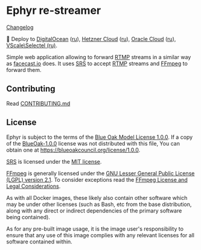 Ephyr re-streamer
=================

[Changelog](CHANGELOG.md)

🚀 Deploy to [DigitalOcean][101] ([ru][102]), [Hetzner Cloud][111] ([ru][112]), [Oracle Cloud][121] ([ru][122]), [VScale\Selectel (ru)][123].

Simple web application allowing to forward [RTMP] streams in a similar way as [facecast.io] does. It uses [SRS] to accept [RTMP] streams and [FFmpeg] to forward them.


## Contributing
Read [CONTRIBUTING.md](https://github.com/ALLATRA-IT/ephyr/blob/master/components/restreamer/CONTRIBUTING.md)

## License

Ephyr is subject to the terms of the [Blue Oak Model License 1.0.0](/../../blob/master/LICENSE.md). If a copy of the [BlueOak-1.0.0](https://spdx.org/licenses/BlueOak-1.0.0.html) license was not distributed with this file, You can obtain one at <https://blueoakcouncil.org/license/1.0.0>.

[SRS] is licensed under the [MIT license](https://github.com/ossrs/srs/blob/3.0release/LICENSE).

[FFmpeg] is generally licensed under the [GNU Lesser General Public License (LGPL) version 2.1](http://www.gnu.org/licenses/old-licenses/lgpl-2.1.html). To consider exceptions read the [FFmpeg License and Legal Considerations](https://www.ffmpeg.org/legal.html).

As with all Docker images, these likely also contain other software which may be under other licenses (such as Bash, etc from the base distribution, along with any direct or indirect dependencies of the primary software being contained).

As for any pre-built image usage, it is the image user's responsibility to ensure that any use of this image complies with any relevant licenses for all software contained within.





[facecast.io]: https://facecast.io
[FFmpeg]: https://ffmpeg.org
[RTMP]: https://en.wikipedia.org/wiki/Real-Time_Messaging_Protocol
[SRS]: https://github.com/ossrs/srs

[101]: docs/deploy_digitalocean_EN.md
[102]: docs/deploy_digitalocean_RU.md
[111]: docs/deploy_hcloud_EN.md
[112]: docs/deploy_hcloud_RU.md
[121]: docs/deploy_oracle_EN.md
[122]: docs/deploy_oracle_RU.md
[123]: docs/deploy_vscale_RU.md
